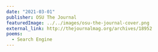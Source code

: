 ```yaml
---
date: "2021-03-01"
publisher: OSU The Journal
featuredImage: ../../images/osu-the-journal-cover.png
external_link: http://thejournalmag.org/archives/18952
poems: 
  - Search Engine
---
```

